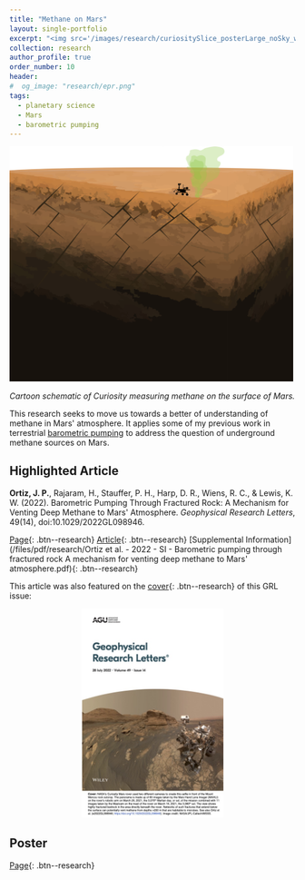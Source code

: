 ```yaml
---
title: "Methane on Mars"
layout: single-portfolio
excerpt: "<img src='/images/research/curiositySlice_posterLarge_noSky_wFractures-01.png' alt='Cartoon of Curiosity measuring methane on the surface of Mars'>"
collection: research
author_profile: true
order_number: 10
header: 
#  og_image: "research/epr.png"
tags:
  - planetary science
  - Mars
  - barometric pumping
---
```


<!-- <div style="text-align: center;"> -->
<!-- <img src='/images/research/curiositySlice_posterLarge_noSky_wFractures-01.png'  -->
<!-- width='500px'> -->
<!-- </div> -->
<!-- *Cartoon schematic of Curiosity measuring methane on the surface of Mars.* -->

<img src='/images/research/curiositySlice_posterLarge_noSky_wFractures-01.png' 
width='500px'>

*Cartoon schematic of Curiosity measuring methane on the surface of Mars.*


This research seeks to move us towards a better of understanding of methane in Mars' atmosphere. It applies some of my previous work in terrestrial [barometric pumping](/research/baro-pumping/) to address the question of underground methane sources on Mars. 


## Highlighted Article

<b>Ortiz, J. P.</b>, Rajaram, H., Stauffer, P. H., Harp, D. R., Wiens, R. C., & Lewis, K. W. (2022). Barometric Pumping Through Fractured Rock: A Mechanism for Venting Deep Methane to Mars' Atmosphere. <i>Geophysical Research Letters</i>, 49(14), doi:10.1029/2022GL098946.

<!-- > There are many regions that meet the necessary conditions for sovereign governance in the world, but few secessionist conflicts.  -->

[Page](/publication/2022-mars-baro-grl){: .btn--research} [Article](https://agupubs.onlinelibrary.wiley.com/doi/10.1029/2022GL098946){: .btn--research}  [Supplemental Information](/files/pdf/research/Ortiz et al. - 2022 - SI - Barometric pumping through fractured rock A mechanism for venting deep methane to Mars' atmosphere.pdf){: .btn--research} 

This article was also featured on the [cover](https://agupubs.onlinelibrary.wiley.com/doi/epdf/10.1002/grl.62460){: .btn--research} of this GRL issue:

<div style="text-align: center;">
<img src='/images/research/GRLCover.jpg'
width='250px'>
</div>

<!-- [Preprint](/files/pdf/research/Turning the Lights on.pdf){: .btn--research} [Replication Archive](https://journals.sagepub.com/doi/suppl/10.1177/07388942211015242){: .btn--research} [GitHub Repo](https://github.com/jayrobwilliams/conflict-preemption){: .btn--research} -->

<!-- ## Manuscript in preparation -->
<!--  -->
<!-- Rob Williams. "Keeping a Lid on it: How Government efforts to Prevent Secession Attempts can Fail." Presented at the International Studies Association Annual Convention, Toronto, ON, March 2019. -->
>

## Poster

[Page](/talks/conference_posters/2022-baroPumpingMars-agu.md){: .btn--research}

